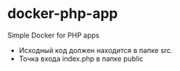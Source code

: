 # docker-php-app
Simple Docker for PHP apps

* Исходный код должен находится в папке  src.
* Точка входа index.php в папке public
